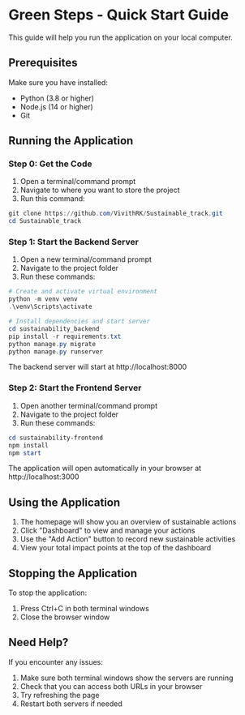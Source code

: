 # Green Steps - Quick Start Guide

This guide will help you run the application on your local computer.

## Prerequisites

Make sure you have installed:
- Python (3.8 or higher)
- Node.js (14 or higher)
- Git

## Running the Application

### Step 0: Get the Code

1. Open a terminal/command prompt
2. Navigate to where you want to store the project
3. Run this command:
```powershell
git clone https://github.com/VivithRK/Sustainable_track.git
cd Sustainable_track
```

### Step 1: Start the Backend Server

1. Open a new terminal/command prompt
2. Navigate to the project folder
3. Run these commands:
```powershell
# Create and activate virtual environment
python -m venv venv
.\venv\Scripts\activate

# Install dependencies and start server
cd sustainability_backend
pip install -r requirements.txt
python manage.py migrate
python manage.py runserver
```

The backend server will start at http://localhost:8000

### Step 2: Start the Frontend Server

1. Open another terminal/command prompt
2. Navigate to the project folder
3. Run these commands:
```powershell
cd sustainability-frontend
npm install
npm start
```

The application will open automatically in your browser at http://localhost:3000

## Using the Application

1. The homepage will show you an overview of sustainable actions
2. Click "Dashboard" to view and manage your actions
3. Use the "Add Action" button to record new sustainable activities
4. View your total impact points at the top of the dashboard

## Stopping the Application

To stop the application:
1. Press Ctrl+C in both terminal windows
2. Close the browser window

## Need Help?

If you encounter any issues:
1. Make sure both terminal windows show the servers are running
2. Check that you can access both URLs in your browser
3. Try refreshing the page
4. Restart both servers if needed 
